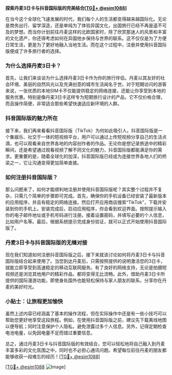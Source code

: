 **探索丹麦3日卡与抖音国际版的完美结合[[TG💪+ @esim1088](https://t.me/s/esim1088)]**

在当今这个全球化飞速发展的时代，我们每个人的生活都变得越来越国际化。无论是商务出行、留学深造，还是单纯为了体验异国文化，出国旅行已经不再是遥不可及的梦想。而当你计划前往丹麦这样的北欧国家时，除了欣赏那迷人的风景和丰富的文化遗产，你还得考虑如何在异国他乡保持与世界的联系。这不仅仅是为了方便日常生活，更是为了更好地融入当地生活。而在这个过程中，注册并使用抖音国际版便成了许多旅行者的选择。

### 为什么选择丹麦3日卡？

首先，让我们来谈谈为什么选择丹麦3日卡作为你的旅行伴侣。丹麦以其友好的社会环境、美丽的自然风光以及充满创意的城市生活闻名于世。对于短期访问的游客来说，一张优质的本地SIM卡不仅能提供稳定的网络连接，还能让你享受到本地的服务优惠。特别是像丹麦3日卡这样专为短期旅行设计的产品，它不仅价格合理，而且操作简便，非常适合那些希望快速适应新环境的人群。

### 抖音国际版的魅力所在

接下来，我们再来看看抖音国际版（TikTok）为何如此吸引人。抖音国际版是一个集娱乐、社交于一体的短视频平台，用户可以通过上传短视频分享自己的生活点滴，也可以观看来自世界各地的内容创作者的作品。无论你是想记录旅途中的精彩瞬间，还是希望通过观看视频了解不同文化的魅力，抖音国际版都能满足你的需求。更重要的是，随着全球化的加深，抖音国际版已经成为连接世界各地人们的桥梁之一，它让沟通变得更加简单直接。

### 如何注册抖音国际版？

那么问题来了，如何才能顺利地注册并使用抖音国际版呢？其实整个过程并不复杂，只需几个简单的步骤即可完成。首先，确保你的手机设备已经安装了最新版本的应用程序，并且有稳定的网络连接。然后打开应用商店搜索“TikTok”，下载并安装到你的手机上。安装完成后，启动应用程序，你会看到欢迎界面。按照提示输入你的电子邮件地址或手机号码进行注册。接着设置密码，并填写必要的个人信息，比如用户名等。最后，根据系统提示完成身份验证，就可以正式开始使用抖音国际版了。

### 丹麦3日卡与抖音国际版的无缝对接

现在我们知道如何注册抖音国际版之后，接下来就该讨论如何将丹麦3日卡与抖音国际版结合起来使用了。当您到达丹麦后，只需按照提供的说明激活您的3日卡，就能立即享受到高速稳定的移动互联网服务。有了良好的网络支持，无论是拍摄短视频还是浏览其他用户的精彩作品，都将变得无比流畅。此外，借助丹麦3日卡所提供的国际漫游功能，即使身处国外也能轻松保持与家人朋友的联系，分享你在丹麦的美好时光。

### 小贴士：让旅程更加愉快

虽然上述内容已经涵盖了基本的操作流程，但在实际操作中还是有一些小技巧可以帮助您更好地享受这段旅程。例如，在使用抖音国际版之前，建议先下载离线地图以便导航；同时注意保护个人隐私，避免泄露过多个人信息。另外，记得定期检查电池电量，以免因电量不足而错过重要信息。

总之，通过丹麦3日卡与抖音国际版的有效结合，您可以轻松地将自己融入到丹麦丰富多彩的文化氛围之中，同时也不必担心通讯问题。希望每位前往丹麦的朋友都能够收获一段难忘的经历！[[TG💪+ @esim1088](https://t.me/s/esim1088)]

[[TG💪+ @esim1088](https://t.me/s/esim1088) ![Image](https://i.postimg.cc/4NQfJmqS/Snipaste-2025-05-13-00-14-12.png)]